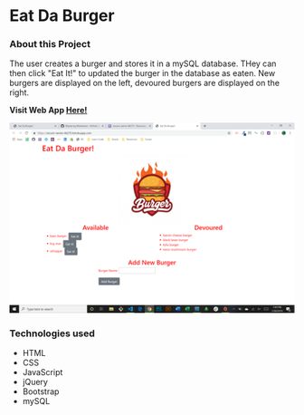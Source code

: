 # Eat Da Burger

### About this Project

The user creates a burger and stores it in a mySQL database. THey can then click "Eat It!" to updated the burger in the database as eaten. New burgers are displayed on the left, devoured burgers are displayed on the right.

**Visit Web App [Here!](https://secure-ravine-46275.herokuapp.com/)**

![Web App Image](./demo.png)

### Technologies used

* HTML
* CSS
* JavaScript
* jQuery
* Bootstrap
* mySQL
